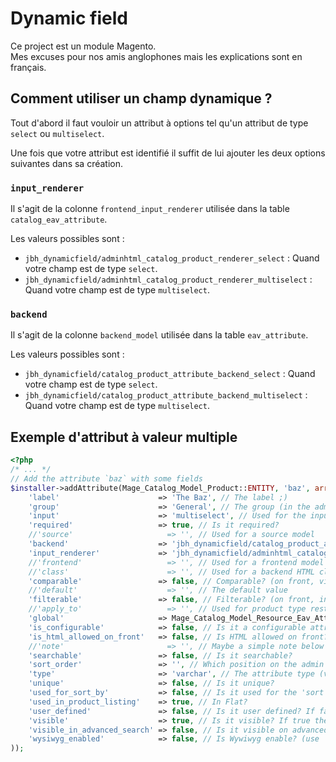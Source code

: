 # Dynamic field

Ce project est un module Magento.  
Mes excuses pour nos amis anglophones mais les explications sont en français.

## Comment utiliser un champ dynamique ?

Tout d'abord il faut vouloir un attribut à options tel qu'un attribut de type `select` ou `multiselect`.

Une fois que votre attribut est identifié il suffit de lui ajouter les deux options suivantes dans sa création.

### `input_renderer`

Il s'agit de la colonne `frontend_input_renderer` utilisée dans la table `catalog_eav_attribute`.

Les valeurs possibles sont :

*    `jbh_dynamicfield/adminhtml_catalog_product_renderer_select` : Quand votre champ est de type `select`.
*    `jbh_dynamicfield/adminhtml_catalog_product_renderer_multiselect` : Quand votre champ est de type `multiselect`.

### `backend`

Il s'agit de la colonne `backend_model` utilisée dans la table `eav_attribute`.

Les valeurs possibles sont :

*    `jbh_dynamicfield/catalog_product_attribute_backend_select` : Quand votre champ est de type `select`.
*    `jbh_dynamicfield/catalog_product_attribute_backend_multiselect` : Quand votre champ est de type `multiselect`.

## Exemple d'attribut à valeur multiple

```php
<?php
/* ... */
// Add the attribute `baz` with some fields
$installer->addAttribute(Mage_Catalog_Model_Product::ENTITY, 'baz', array(
    'label'                      => 'The Baz', // The label ;)
    'group'                      => 'General', // The group (in the admin page)
    'input'                      => 'multiselect', // Used for the input type
    'required'                   => true, // Is it required?
    //'source'                     => '', // Used for a source model
    'backend'                    => 'jbh_dynamicfield/catalog_product_attribute_backend_multiselect', // Used for a backend model (before and after save, before and after load of the product)
    'input_renderer'             => 'jbh_dynamicfield/adminhtml_catalog_product_renderer_multiselect', // Used for a custom input renderer (admin only)
    //'frontend'                   => '', // Used for a frontend model (like the image frontend model with the getUrl method)
    //'class'                      => '', // Used for a backend HTML class (usefull for javascript validation – with the 'validate-email' class for example)
    'comparable'                 => false, // Comparable? (on front, via the comparable products).
    //'default'                    => '', // The default value
    'filterable'                 => false, // Filterable? (on front, in the category view or search)
    //'apply_to'                   => '', // Used for product type restrictions
    'global'                     => Mage_Catalog_Model_Resource_Eav_Attribute::SCOPE_STORE, // The scope
    'is_configurable'            => false, // Is it a configurable attribute?
    'is_html_allowed_on_front'   => false, // Is HTML allowed on front?
    //'note'                       => '', // Maybe a simple note below the input field in admin
    'searchable'                 => false, // Is it searchable?
    'sort_order'                 => '', // Which position on the admin page?
    'type'                       => 'varchar', // The attribute type (varchar, text, int...)
    'unique'                     => false, // Is it unique?
    'used_for_sort_by'           => false, // Is it used for the 'sort by' select on a catalog/search page?
    'used_in_product_listing'    => true, // In Flat?
    'user_defined'               => false, // Is it user defined? If false the attribute isn't removable.
    'visible'                    => true, // Is it visible? If true the field appears in admin product page.
    'visible_in_advanced_search' => false, // Is it visible on advanced search?
    'wysiwyg_enabled'            => false, // Is Wywiwyg enable? (use 'editor' input if you put true ;))
));
```

